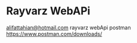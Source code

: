 # Rayvarz WebAPi

alifattahian@hotmail.com
rayvarz webApi postman 
https://www.postman.com/downloads/


